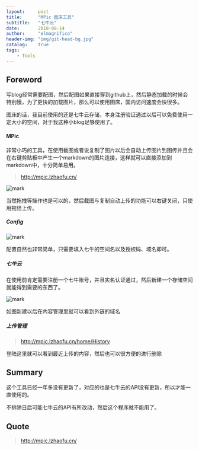 ```yaml
---
layout:     post
title:      "MPic 图床工具"
subtitle:   "七牛云"
date:       2018-08-14
author:     "elmagnifico"
header-img: "img/git-head-bg.jpg"
catalog:    true
tags:
    - Tools
---
```


## Foreword

写blog经常需要配图，然后配图如果直接穿到github上，然后静态加载的时候会特别慢，为了更快的加载图片，那么可以使用图床，国内访问速度会快很多。

图床的话，我目前使用的还是七牛云存储，本身注册验证通过以后可以免费使用一定大小的空间，对于我这种小blog足够使用了。

#### MPic

非常小巧的工具，在使用截图或者说复制了图片以后会自动上传图片到图传并且会在右键剪贴板中产生一个markdown的图片连接，这样就可以直接添加到markdown中，十分简单易用。

> http://mpic.lzhaofu.cn/

![mark](https://i.loli.net/2018/11/29/5bffc46b74708.png)

当然拖拽等操作也是可以的，然后截图与复制自动上传的功能可以右键关闭，只使用拖怪上传。

##### Config

![mark](https://i.loli.net/2018/11/29/5bffc46b72c99.png)

配置自然也非常简单，只需要填入七牛的空间名以及授权码、域名即可。

##### 七牛云

在使用前肯定需要注册一个七牛账号，并且实名认证通过，然后新建一个存储空间就能得到需要的东西了。

![mark](https://i.loli.net/2018/11/29/5bffc4c623802.png)

如图新建以后在内容管理里就可以看到外链的域名

##### 上传管理

> http://mpic.lzhaofu.cn/home/History

登陆这里就可以看到最近上传的内容，然后也可以很方便的进行删除

## Summary

这个工具已经一年多没有更新了，对应的也是七牛云的API没有更新，所以才能一直使用的。

不排除日后可能七牛云的API有所改动，然后这个程序就不能用了。

## Quote

> http://mpic.lzhaofu.cn/
